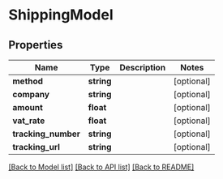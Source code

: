 # ShippingModel

## Properties
Name | Type | Description | Notes
------------ | ------------- | ------------- | -------------
**method** | **string** |  | [optional] 
**company** | **string** |  | [optional] 
**amount** | **float** |  | [optional] 
**vat_rate** | **float** |  | [optional] 
**tracking_number** | **string** |  | [optional] 
**tracking_url** | **string** |  | [optional] 

[[Back to Model list]](../README.md#documentation-for-models) [[Back to API list]](../README.md#documentation-for-api-endpoints) [[Back to README]](../README.md)


